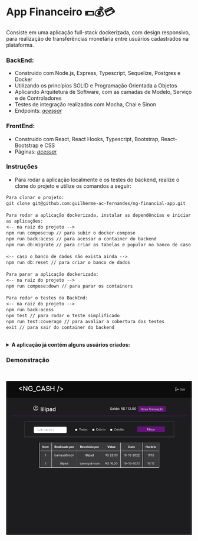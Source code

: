 # App Financeiro 💵💰💳

Consiste em uma aplicação full-stack dockerizada, com design responsivo, para realização de transferências monetária entre usuários cadastrados na plataforma.

### BackEnd:

* Construído com Node.js, Express, Typescript, Sequelize, Postgres e Docker
* Utilizando os princípios SOLID e Programação Orientada a Objetos
* Aplicando Arquitetura de Software, com as camadas de Modelo, Serviço e de Controladores
* Testes de integração realizados com Mocha, Chai e Sinon
* Endpoints: _[acessar](https://github.com/guilherme-ac-fernandes/ng-financial-app/tree/main/backend)_

### FrontEnd:
* Construído com React, React Hooks, Typescript, Bootstrap, React-Bootstrap e CSS
* Páginas: _[acessar](https://github.com/guilherme-ac-fernandes/ng-financial-app/tree/main/frontend)_

### Instruções

- Para rodar a aplicação localmente e os testes do backend, realize o clone do projeto e utilize os comandos a seguir:

```
Para clonar o projeto:
git clone git@github.com:guilherme-ac-fernandes/ng-financial-app.git

Para rodar a aplicação dockerizada, instalar as dependências e iniciar as aplicações:
<-- na raiz do projeto -->
npm run compose:up // para subir o docker-compose
npm run back:acess // para acessar o container do backend
npm run db:migrate // para criar as tabelas e popular no banco de caso

<-- caso o banco de dados não exista ainda -->
npm run db:reset // para criar o banco de dados

Para parar a aplicação dockerizada:
<-- na raiz do projeto -->
npm run compose:down // para parar os containers

Para rodar o testes do BackEnd:
<-- na raiz do projeto -->
npm run back:acess
npm test // para rodar o teste simplificado
npm run test:coverage // para avaliar a cobertura dos testes
exit // para sair do container do backend
```
<br />

<details>
  <summary><strong>A aplicação já contém alguns usuários criados:</strong></summary><br />
  
 | Usuário | Senha |
|---|---|
| `barneystinson` | len123Gen |
| `lilipad` | Pillow1234 |
| `tmosby` | MosbyT789 |
| `robin` | ScherCanada1 |
| `marshall` | juDge1000 |
| `themom` | momThe1234 |
 
</details>

### Demonstração

<br />
<p align="center">
  <img src="https://github.com/guilherme-ac-fernandes/ng-financial-app/blob/main/images/transactions.png" alt="NG_Cash Página Inicial - Demostração"/>
</p>
